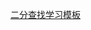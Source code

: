 [二分查找学习模板](https://liweiwei1419.gitee.io/leetcode-algo/2019/06/17/leetcode-solution-new/search-insert-position/)
